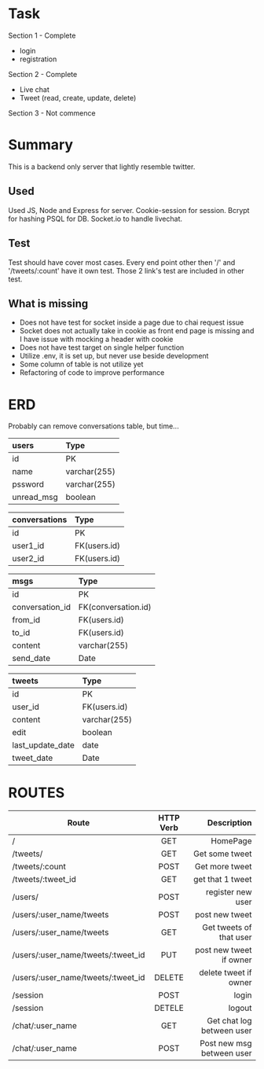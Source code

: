 # Task
Section 1 - Complete
  - login
  - registration

Section 2 - Complete
  - Live chat
  - Tweet (read, create, update, delete)

Section 3 - Not commence

# Summary
This is a backend only server that lightly resemble twitter.

## Used
Used JS, Node and Express for server.
Cookie-session for session.
Bcrypt for hashing
PSQL for DB.
Socket.io to handle livechat.

## Test
Test should have cover most cases.
Every end point other then '/' and '/tweets/:count' have it own test.
Those 2 link's test are included in other test.

## What is missing
 - Does not have test for socket inside a page due to chai request issue
 - Socket does not actually take in cookie as front end page is missing and I have issue with mocking a header with cookie
 - Does not have test target on single helper function
 - Utilize .env, it is set up, but never use beside development
 - Some column of table is not utilize yet
 - Refactoring of code to improve performance

# ERD
Probably can remove conversations table, but time...

| users          | Type  |
|:------------------|:------------|
| id       | PK |
|name          | varchar(255)|
|    pssword       |varchar(255)|
|     unread_msg      | boolean|

| conversations          | Type  |
|:------------------|:------------|
| id       | PK |
|user1_id          | FK(users.id)|
|    user2_id       |FK(users.id)|

| msgs          | Type  |
|:------------------|:------------|
| id       | PK |
|conversation_id          | FK(conversation.id)|
|    from_id       |FK(users.id)|
|    to_id       |FK(users.id)|
|    content       |varchar(255)|
|    send_date       |Date|

| tweets          | Type  |
|:------------------|:------------|
| id       | PK |
|user_id          | FK(users.id)|
|    content       |varchar(255)|
|edit |boolean|
|last_update_date|date|
|    tweet_date       |Date|


# ROUTES

| Route                                   | HTTP Verb          | Description  |
| ----------------------------------------|:------------------:| ------------:|
| /                                       | GET                | HomePage     |
| /tweets/                            | GET                | Get some tweet|
| /tweets/:count                   | POST               | Get more tweet|
| /tweets/:tweet_id                    | GET               | get that 1 tweet |
| /users/                     | POST                | register new user |
| /users/:user_name/tweets           | POST               | post new tweet     |
| /users/:user_name/tweets           | GET               | Get tweets of that user    |
| /users/:user_name/tweets/:tweet_id           | PUT               | post new tweet if owner    |
| /users/:user_name/tweets/:tweet_id           | DELETE               | delete tweet if owner     |
| /session           | POST               | login     |
| /session           | DETELE               | logout     |
| /chat/:user_name           | GET               | Get chat log between user     |
| /chat/:user_name           | POST               | Post new msg between user     |